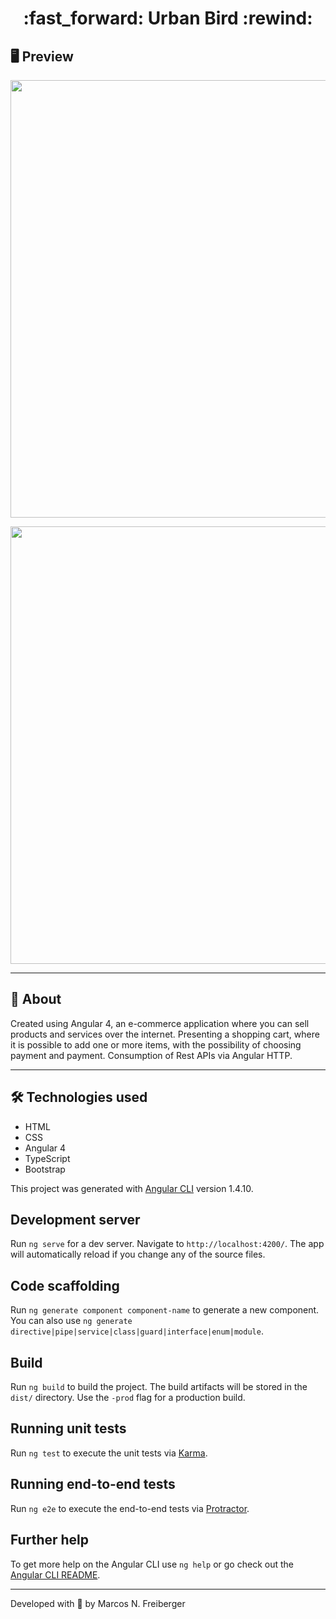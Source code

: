 <h1 align = "center"> :fast_forward: Urban Bird :rewind: </h1>

## 🖥 Preview
<p align = "center">
  <img src = "https://user-images.githubusercontent.com/48637568/91925302-17bc4a80-ecab-11ea-9c1f-203830aed59d.jpg" width = "700">
</p>


<p align = "center">
  <img src = "https://user-images.githubusercontent.com/48637568/91925379-3de1ea80-ecab-11ea-85a4-76f5168459ca.jpg" width = "700">
</p>

---

## 📖 About
<p>Created using Angular 4, an e-commerce application where you can sell products and services over the internet. Presenting a shopping cart, where it is possible to add one or more items, with the possibility of choosing payment and payment.
Consumption of Rest APIs via Angular HTTP.</p>

---

## 🛠 Technologies used
- HTML
- CSS
- Angular 4
- TypeScript
- Bootstrap

This project was generated with [Angular CLI](https://github.com/angular/angular-cli) version 1.4.10.

## Development server

Run `ng serve` for a dev server. Navigate to `http://localhost:4200/`. The app will automatically reload if you change any of the source files.

## Code scaffolding

Run `ng generate component component-name` to generate a new component. You can also use `ng generate directive|pipe|service|class|guard|interface|enum|module`.

## Build

Run `ng build` to build the project. The build artifacts will be stored in the `dist/` directory. Use the `-prod` flag for a production build.

## Running unit tests

Run `ng test` to execute the unit tests via [Karma](https://karma-runner.github.io).

## Running end-to-end tests

Run `ng e2e` to execute the end-to-end tests via [Protractor](http://www.protractortest.org/).

## Further help

To get more help on the Angular CLI use `ng help` or go check out the [Angular CLI README](https://github.com/angular/angular-cli/blob/master/README.md).

---
Developed with 💙 by Marcos N. Freiberger
